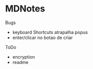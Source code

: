 # MDNotes

Bugs

- keyboard Shortcuts atrapalha popus
- enter/clicar no botao de criar

ToDo

- encryption
- readme